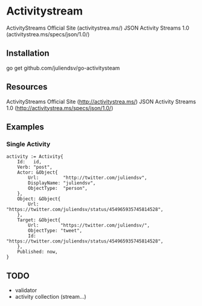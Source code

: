 # Activitystream

ActivityStreams Official Site (activitystrea.ms/) JSON Activity Streams 1.0 (activitystrea.ms/specs/json/1.0/)

## Installation

go get github.com/juliendsv/go-activitysteam

## Resources

ActivityStreams Official Site (http://activitystrea.ms/)
JSON Activity Streams 1.0 (http://activitystrea.ms/specs/json/1.0/)

## Examples

### Single Activity

    activity := Activity{
        Id:   id,
        Verb: "post",
        Actor: &Object{
            Url:         "http://twitter.com/juliendsv",
            DisplayName: "juliendsv",
            ObjectType:  "person",
        },
        Object: &Object{
            Url: "https://twitter.com/juliendsv/status/454965935745814528",
        },
        Target: &Object{
            Url:        "https://twitter.com/juliendsv/",
            ObjectType: "tweet",
            Id:         "https://twitter.com/juliendsv/status/454965935745814528",
        },
        Published: now,
    }

## TODO

* validator
* activity collection (stream...)
